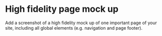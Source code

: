 # High fidelity page mock up

Add a screenshot of a high fidelity mock up of one important page of your site, including all global elements (e.g. navigation and page footer).
